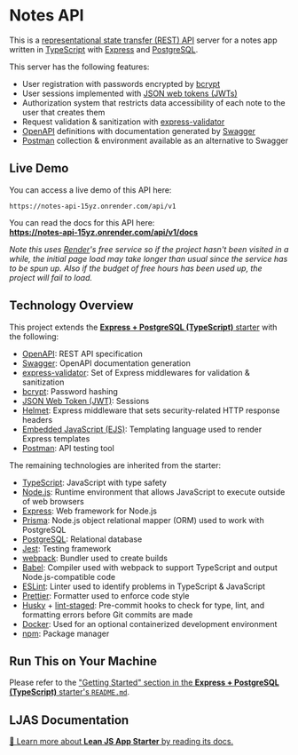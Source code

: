 # Notes API

This is a [representational state transfer (REST) API](https://en.wikipedia.org/wiki/REST) server for a notes app written in [TypeScript](https://typescriptlang.org) with [Express](https://expressjs.com) and [PostgreSQL](https://postgresql.org).

This server has the following features:

- User registration with passwords encrypted by [bcrypt](https://en.wikipedia.org/wiki/Bcrypt)
- User sessions implemented with [JSON web tokens (JWTs)](https://datatracker.ietf.org/doc/html/rfc7519)
- Authorization system that restricts data accessibility of each note to the user that creates them
- Request validation & sanitization with [express-validator](https://express-validator.github.io)
- [OpenAPI](https://swagger.io/specification) definitions with documentation generated by [Swagger](https://swagger.io)
- [Postman](https://postman.com) collection & environment available as an alternative to Swagger

## Live Demo

You can access a live demo of this API here:

```
https://notes-api-15yz.onrender.com/api/v1
```

You can read the docs for this API here:  
**https://notes-api-15yz.onrender.com/api/v1/docs**

_Note this uses [Render](https://render.com)'s free service so if the project hasn't been visited in a while, the initial page load may take longer than usual since the service has to be spun up. Also if the budget of free hours has been used up, the project will fail to load._

## Technology Overview

This project extends the [**Express + PostgreSQL (TypeScript)** starter](https://github.com/mattlean/lean-js-app-starter/tree/v1.1.0/starters/express-postgres-ts) with the following:

- [OpenAPI](https://swagger.io/specification): REST API specification
- [Swagger](https://swagger.io): OpenAPI documentation generation
- [express-validator](https://express-validator.github.io): Set of Express middlewares for validation & sanitization
- [bcrypt](https://en.wikipedia.org/wiki/Bcrypt): Password hashing
- [JSON Web Token (JWT)](https://datatracker.ietf.org/doc/html/rfc7519): Sessions
- [Helmet](https://github.com/helmetjs/helmet): Express middleware that sets security-related HTTP response headers
- [Embedded JavaScript (EJS)](https://ejs.co): Templating language used to render Express templates
- [Postman](https://postman.com): API testing tool

The remaining technologies are inherited from the starter:

- [TypeScript](https://typescriptlang.org): JavaScript with type safety
- [Node.js](https://nodejs.org): Runtime environment that allows JavaScript to execute outside of web browsers
- [Express](https://expressjs.com): Web framework for Node.js
- [Prisma](https://prisma.io): Node.js object relational mapper (ORM) used to work with PostgreSQL
- [PostgreSQL](https://postgresql.org): Relational database
- [Jest](https://jestjs.io): Testing framework
- [webpack](https://webpack.js.org): Bundler used to create builds
- [Babel](https://babeljs.io): Compiler used with webpack to support TypeScript and output Node.js-compatible code
- [ESLint](https://eslint.org): Linter used to identify problems in TypeScript & JavaScript
- [Prettier](https://prettier.io): Formatter used to enforce code style
- [Husky](https://typicode.github.io/husky) + [lint-staged](https://github.com/okonet/lint-staged): Pre-commit hooks to check for type, lint, and formatting errors before Git commits are made
- [Docker](https://docker.com): Used for an optional containerized development environment
- [npm](https://npmjs.com): Package manager

## Run This on Your Machine

Please refer to the ["Getting Started" section in the **Express + PostgreSQL (TypeScript)** starter's `README.md`](https://github.com/mattlean/lean-js-app-starter/tree/v1.1.0/starters/express-postgres-ts#getting-started).

## LJAS Documentation

[📖 Learn more about **Lean JS App Starter** by reading its docs.](https://github.com/mattlean/lean-js-app-starter/tree/v1.1.0/docs/README.md)

